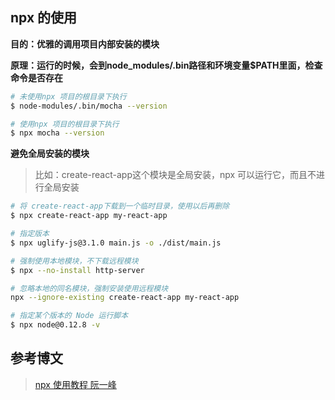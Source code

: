 ## npx 的使用

**目的：优雅的调用项目内部安装的模块**  

**原理：运行的时候，会到node_modules/.bin路径和环境变量$PATH里面，检查命令是否存在**
```bash
# 未使用npx 项目的根目录下执行
$ node-modules/.bin/mocha --version

# 使用npx 项目的根目录下执行
$ npx mocha --version
```

**避免全局安装的模块**

> 比如：create-react-app这个模块是全局安装，npx 可以运行它，而且不进行全局安装

```bash
# 将 create-react-app下载到一个临时目录，使用以后再删除
$ npx create-react-app my-react-app

# 指定版本
$ npx uglify-js@3.1.0 main.js -o ./dist/main.js

# 强制使用本地模块，不下载远程模块
$ npx --no-install http-server

# 忽略本地的同名模块，强制安装使用远程模块
npx --ignore-existing create-react-app my-react-app

# 指定某个版本的 Node 运行脚本
$ npx node@0.12.8 -v
```

## 参考博文

> [npx 使用教程 阮一峰](http://www.ruanyifeng.com/blog/2019/02/npx.html)  